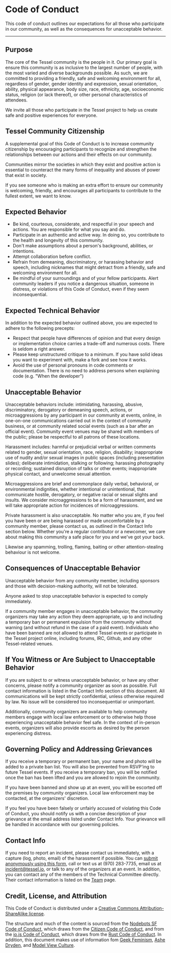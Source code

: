 Code of Conduct
===============

This code of conduct outlines our expectations for all those who participate in our community, as well as the consequences for unacceptable behavior.

---

## Purpose

The core of the Tessel community is the people in it. Our primary goal is ensure this community is as inclusive to the largest number of people, with the most varied and diverse backgrounds possible. As such, we are committed to providing a friendly, safe and welcoming environment for all, regardless of gender, gender identity and expression, sexual orientation, ability, physical appearance, body size, race, ethnicity, age, socioeconomic status, religion (or lack thereof), or other personal characteristics of attendees.

We invite all those who participate in the Tessel project to help us create safe and positive experiences for everyone.

## Tessel Community Citizenship

A supplemental goal of this Code of Conduct is to increase community citizenship by encouraging participants to recognize and strengthen the relationships between our actions and their effects on our community.

Communities mirror the societies in which they exist and positive action is essential to counteract the many forms of inequality and abuses of power that exist in society.

If you see someone who is making an extra effort to ensure our community is welcoming, friendly, and encourages all participants to contribute to the fullest extent, we want to know.

## Expected Behavior

 * Be kind, courteous, considerate, and respectful in your speech and actions. You are responsible for what you say and do.
 * Participate in an authentic and active way. In doing so, you contribute to the health and longevity of this community.
  * Don't make assumptions about a person's background, abilities, or intentions.
  * Attempt collaboration before conflict.
  * Refrain from demeaning, discriminatory, or harassing behavior and speech, including nicknames that might detract from a friendly, safe and welcoming environment for all.
  * Be mindful of your surroundings and of your fellow participants. Alert community leaders if you notice a dangerous situation, someone in distress, or violations of this Code of Conduct, even if they seem inconsequential.

## Expected Technical Behavior

In addition to the expected behavior outlined above, you are expected to adhere to the following precepts:

* Respect that people have differences of opinion and that every design or implementation choice carries a trade-off and numerous costs. There is seldom a right answer.
* Please keep unstructured critique to a minimum. If you have solid ideas you want to experiment with, make a fork and see how it works.
* Avoid the use of personal pronouns in code comments or documentation. There is no need to address persons when explaining code (e.g. "When the developer")

## Unacceptable Behavior

Unacceptable behaviors include: intimidating, harassing, abusive, discriminatory, derogatory or demeaning speech, actions, or microaggressions by any participant in our community at events, online, in one-on-one communications carried out in the context of community business, or at community related social events (such as a bar after an official event). Community event venues may be shared with members of the public; please be respectful to all patrons of these locations.

Harassment includes: harmful or prejudicial verbal or written comments related to gender, sexual orientation, race, religion, disability; inappropriate use of nudity and/or sexual images in public spaces (including presentation slides); deliberate intimidation, stalking or following; harassing photography or recording; sustained disruption of talks or other events; inappropriate physical contact, and unwelcome sexual attention.

Microaggressions are brief and commonplace daily verbal, behavioral, or environmental indignities, whether intentional or unintentional, that communicate hostile, derogatory, or negative racial or sexual slights and insults. We consider microaggressions to be a form of harassment, and we will take appropriate action for incidences of microaggressions.

Private harassment is also unacceptable. No matter who you are, if you feel you have been or are being harassed or made uncomfortable by a community member, please contact us, as outlined in the Contact Info section below. Whether you're a regular contributor or a newcomer, we care about making this community a safe place for you and we've got your back.

Likewise any spamming, trolling, flaming, baiting or other attention-stealing behaviour is not welcome.

## Consequences of Unacceptable Behavior

Unacceptable behavior from any community member, including sponsors and those with decision-making authority, will not be tolerated.

Anyone asked to stop unacceptable behavior is expected to comply immediately.

If a community member engages in unacceptable behavior, the community organizers may take any action they deem appropriate, up to and including a temporary ban or permanent expulsion from the community without warning (and without refund in the case of a paid event). Individuals who have been banned are not allowed to attend Tessel events or participate in the Tessel project online, including forums, IRC, Github, and any other Tessel-related venues.

## If You Witness or Are Subject to Unacceptable Behavior

If you are subject to or witness unacceptable behavior, or have any other concerns, please notify a community organizer as soon as possible. Full contact information is listed in the Contact Info section of this document. All communications will be kept strictly confidential, unless otherwise required by law. No issue will be considered too inconsequential or unimportant.

Additionally, community organizers are available to help community members engage with local law enforcement or to otherwise help those experiencing unacceptable behavior feel safe. In the context of in-person events, organizers will also provide escorts as desired by the person experiencing distress.

## Governing Policy and Addressing Grievances

If you receive a temporary or permanent ban, your name and photo will be added to a private ban list. You will also be prevented from RSVP'ing to future Tessel events. If you receive a temporary ban, you will be notified once the ban has been lifted and you are allowed to rejoin the community.

If you have been banned and show up at an event, you will be escorted off the premises by community organizers. Local law enforcement may be contacted, at the organizers' discretion.

If you feel you have been falsely or unfairly accused of violating this Code of Conduct, you should notify us with a concise description of your grievance at the email address listed under Contact Info. Your grievance will be handled in accordance with our governing policies.

## Contact Info


If you need to report an incident, please contact us immediately, with a capture (log, photo, email) of the harassment if possible. You can [submit anonymously using this form](http://goo.gl/forms/eSH6cuXu5c), call or text us at (970) 283-7735, email us at incident@tessel.io, or talk to any of the organizers at an event. In addition, you can contact any of the members of the Technical Committee directly. Their contact information is listed on the [Team](TEAM.md) page.

## Credit, License, and Attribution

This Code of Conduct is distributed under a [Creative Commons Attribution-ShareAlike license](http://creativecommons.org/licenses/by-sa/3.0/).

The structure and much of the content is sourced from the [Nodebots SF Code of Conduct](https://github.com/nodebots/sf/blob/master/coc.md), which draws from the [Citizen Code of Conduct](http://citizencodeofconduct.org/), and from the [io.js Code of Conduct](https://github.com/iojs/io.js/blob/v1.x/CONTRIBUTING.md#code-of-conduct), which draws from the [Rust Code of Conduct](https://github.com/rust-lang/rust/wiki/Note-development-policy#conduct). In addition, this document makes use of information fom [Geek Feminism](http://geekfeminism.wikia.com/wiki/Conference_anti-harassment/Policy), [Ashe Dryden](http://www.ashedryden.com/blog/codes-of-conduct-101-faq), and [Model View Culture](https://modelviewculture.com/issues/events).

